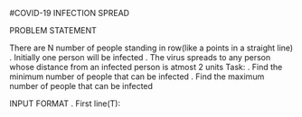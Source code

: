 #COVID-19 INFECTION SPREAD

PROBLEM STATEMENT

There are N number of people standing in row(like a points in a straight line)
. Initially one person will be infected
. The virus spreads to any person whose distance from an infected person is atmost 2 units
Task:
. Find the minimum number of people that can be infected 
. Find the maximum number of people that can be infected

INPUT FORMAT
. First line(T):
